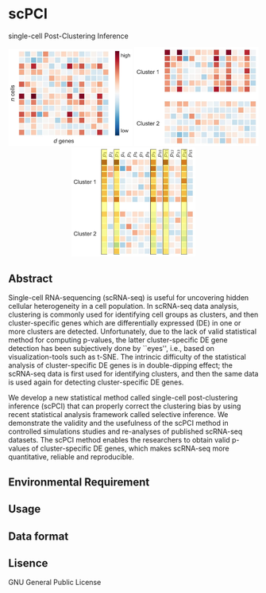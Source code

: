# scPCI
single-cell Post-Clustering Inference
<div align="center">
<img src="Figs/fig1a.jpg" width="250px">
<img src="Figs/fig1b.jpg" width="250px">
<img src="Figs/fig1c.jpg" width="250px">
</div>

## Abstract
Single-cell RNA-sequencing (scRNA-seq) is useful for uncovering hidden cellular heterogeneity in a cell population. 
In scRNA-seq data analysis, clustering is commonly used for identifying cell groups as clusters, and then cluster-specific genes which are differentially expressed (DE) in one or more clusters are detected. 
Unfortunately, due to the lack of valid statistical method for computing p-values, the latter cluster-specific DE gene detection has been subjectively done by ``eyes'', i.e., based on visualization-tools such as t-SNE.
The intrincic difficulty of the statistical analysis of cluster-specific DE genes is in double-dipping effect; the scRNA-seq data is first used for identifying clusters, and then the same data is used again for detecting cluster-specific DE genes.

We develop a new statistical method called single-cell post-clustering inference (scPCI) that can properly correct the clustering bias by using recent statistical analysis framework called selective inference.
We demonstrate the validity and the usefulness of the scPCI method in controlled simulations studies and re-analyses of published scRNA-seq datasets.
The scPCI method enables the researchers to obtain valid p-values of cluster-specific DE genes, which makes scRNA-seq more quantitative, reliable and reproducible. 

## Environmental Requirement


## Usage

## Data format

## Lisence
GNU General Public License
